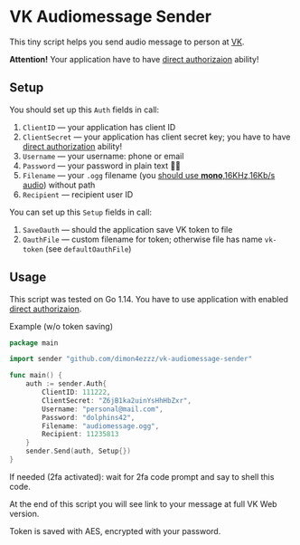 # VK Audiomessage Sender

This tiny script helps you send audio message to person at [VK](https://vk.com).

**Attention!** Your application have to have [direct authorizaion](https://vk.com/dev/auth_direct) ability!

## Setup

You should set up this `Auth` fields in call:
1. `ClientID` — your application has client ID
1. `ClientSecret` — your application has client secret key; you have to have [direct authorization](https://vk.com/dev/auth_direct) ability!
1. `Username` — your username: phone or email
1. `Password` — your password in plain text 🤷‍♂️
1. `Filename` — your `.ogg` filename (you [should use **mono**,16KHz,16Kb/s audio](https://vk.com/dev/upload_files_2)) without path
1. `Recipient` — recipient user ID

You can set up this `Setup` fields in call:
1. `SaveOauth` — should the application save VK token to file
1. `OauthFile` — custom filename for token; otherwise file has name `vk-token` (see `defaultOauthFile`)

## Usage

This script was tested on Go 1.14. You have to use application with enabled [direct authorizaion](https://vk.com/dev/auth_direct).

Example (w/o token saving)
```go
package main

import sender "github.com/dimon4ezzz/vk-audiomessage-sender"

func main() {
    auth := sender.Auth{
        ClientID: 111222,
        ClientSecret: "Z6jB1ka2uinYsHhHbZxr",
        Username: "personal@mail.com",
        Password: "dolphins42",
        Filename: "audiomessage.ogg",
        Recipient: 11235813
    }
    sender.Send(auth, Setup{})
}
```

If needed (2fa activated): wait for 2fa code prompt and say to shell this code.

At the end of this script you will see link to your message at full VK Web version.

Token is saved with AES, encrypted with your password.
